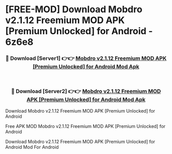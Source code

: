 # [FREE-MOD] Download Mobdro v2.1.12 Freemium MOD APK [Premium Unlocked] for Android - 6z6e8


<div align="center">
<h3>🔴 Download [Server1] 👉👉 <a href="https://apk-comot.site?title=Mobdro_v2.1.12_Freemium_MOD_APK_[Premium_Unlocked]_for_Android">Mobdro v2.1.12 Freemium MOD APK [Premium Unlocked] for Android Mod Apk</a></h3><br>

<h3>🔴 Download [Server2] 👉👉 <a href="https://apk-comot.site?title=Mobdro_v2.1.12_Freemium_MOD_APK_[Premium_Unlocked]_for_Android">Mobdro v2.1.12 Freemium MOD APK [Premium Unlocked] for Android Mod Apk</a></h3>
</div>



Download Mobdro v2.1.12 Freemium MOD APK [Premium Unlocked] for Android 

Free APK MOD Mobdro v2.1.12 Freemium MOD APK [Premium Unlocked] for Android 

Download Mobdro v2.1.12 Freemium MOD APK [Premium Unlocked] for Android Mod For Android
